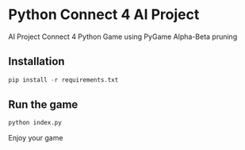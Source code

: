 # Python Connect 4 AI Project

AI Project Connect 4 Python Game using PyGame
Alpha-Beta pruning

## Installation

```python
pip install -r requirements.txt
```

## Run the game

```python
python index.py
```

Enjoy your game